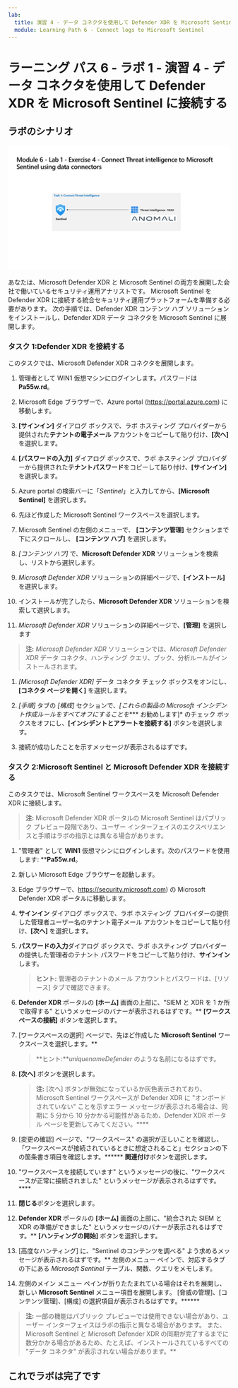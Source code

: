 ```yaml
---
lab:
  title: 演習 4 - データ コネクタを使用して Defender XDR を Microsoft Sentinel に接続する
  module: Learning Path 6 - Connect logs to Microsoft Sentinel
---
```


# ラーニング パス 6 - ラボ 1 - 演習 4 - データ コネクタを使用して Defender XDR を Microsoft Sentinel に接続する

## ラボのシナリオ

![ラボの概要。](../Media/SC-200-Lab_Diagrams_Mod6_L1_Ex4.png)

あなたは、Microsoft Defender XDR と Microsoft Sentinel の両方を展開した会社で働いているセキュリティ運用アナリストです。 Microsoft Sentinel を Defender XDR に接続する統合セキュリティ運用プラットフォームを準備する必要があります。 次の手順では、Defender XDR コンテンツ ハブ ソリューションをインストールし、Defender XDR データ コネクタを Microsoft Sentinel に展開します。

### タスク 1:Defender XDR を接続する

このタスクでは、Microsoft Defender XDR コネクタを展開します。

1. 管理者として WIN1 仮想マシンにログインします。パスワードは**Pa55w.rd**。  

1. Microsoft Edge ブラウザーで、Azure portal (<https://portal.azure.com>) に移動します。

1. **[サインイン]** ダイアログ ボックスで、ラボ ホスティング プロバイダーから提供された**テナントの電子メール** アカウントをコピーして貼り付け、**[次へ]** を選択します。

1. **[パスワードの入力]** ダイアログ ボックスで、ラボ ホスティング プロバイダーから提供された**テナントパスワード**をコピーして貼り付け、**[サインイン]** を選択します。

1. Azure portal の検索バーに「*Sentinel*」と入力してから、**[Microsoft Sentinel]** を選択します。

1. 先ほど作成した Microsoft Sentinel ワークスペースを選択します。

1. Microsoft Sentinel の左側のメニューで、 **[コンテンツ管理]** セクションまで下にスクロールし、 **[コンテンツ ハブ]** を選択します。

1. *[コンテンツ ハブ]* で、**Microsoft Defender XDR** ソリューションを検索し、リストから選択します。

1. *Microsoft Defender XDR* ソリューションの詳細ページで、**[インストール]** を選択します。

1. インストールが完了したら、**Microsoft Defender XDR** ソリューションを検索して選択します。

1. *Microsoft Defender XDR* ソリューションの詳細ページで、**[管理]** を選択します

>**注:**  *Microsoft Defender XDR* ソリューションでは、*Microsoft Defender XDR* データ コネクタ、ハンティング クエリ、ブック、分析ルールがインストールされます。

1. *[Microsoft Defender XDR]* データ コネクタ チェック ボックスをオンにし、**[コネクタ ページを開く]** を選択します。

1. *[手順]* タブの *[構成]* セクションで、*[これらの製品の Microsoft インシデント作成ルールをすべてオフにすることを**** お勧めします]* のチェック ボックスをオフにし、**[インシデントとアラートを接続する]** ボタンを選択します。

1. 接続が成功したことを示すメッセージが表示されるはずです。

### タスク 2:Microsoft Sentinel と Microsoft Defender XDR を接続する

このタスクでは、Microsoft Sentinel ワークスペースを Microsoft Defender XDR に接続します。

>**注:**  Microsoft Defender XDR ポータルの Microsoft Sentinel はパブリック プレビュー段階であり、ユーザー インターフェイスのエクスペリエンスと手順はラボの指示とは異なる場合があります。

1. "管理者" として **WIN1** 仮想マシンにログインします。次のパスワードを使用します: ****Pa55w.rd**。  

1. 新しい Microsoft Edge ブラウザーを起動します。

1. Edge ブラウザーで、https://security.microsoft.com) の Microsoft Defender XDR ポータルに移動します。

1. **サインイン** ダイアログ ボックスで、ラボ ホスティング プロバイダーの提供した管理者ユーザー名のテナント電子メール アカウントをコピーして貼り付け、**[次へ]** を選択します。

1. **パスワードの入力**ダイアログ ボックスで、ラボ ホスティング プロバイダーの提供した管理者のテナント パスワードをコピーして貼り付け、**サインイン**します。

    >**ヒント:** 管理者のテナントのメール アカウントとパスワードは、[リソース] タブで確認できます。

1. **Defender XDR** ポータルの **[ホーム]** 画面の上部に、"SIEM と XDR を 1 か所で取得する" というメッセージのバナーが表示されるはずです。** **[ワークスペースの接続]** ボタンを選択します。

1. [ワークスペースの選択] ページで、先ほど作成した **Microsoft Sentinel** ワークスペースを選択します。**

    >**ヒント:***uniquenameDefender* のような名前になるはずです。

1. **[次へ]** ボタンを選択します。

    >**注:** [次へ] ボタンが無効になっているか灰色表示されており、Microsoft Sentinel ワークスペースが Defender XDR に "オンボードされていない" ことを示すエラー メッセージが表示される場合は、同期に 5 分から 10 分かかる可能性があるため、Defender XDR ポータル ページを更新してみてください。****

1. [変更の確認] ページで、"ワークスペース" の選択が正しいことを確認し、「ワークスペースが接続されているときに想定されること」セクションの下の箇条書き項目を確認します。****** **関連付け**ボタンを選択します。

1. "ワークスペースを接続しています" というメッセージの後に、"ワークスペースが正常に接続されました" というメッセージが表示されるはずです。****

1. **閉じる**ボタンを選択します。 

1. **Defender XDR** ポータルの **[ホーム]** 画面の上部に、"統合された SIEM と XDR の準備ができました" というメッセージのバナーが表示されるはずです。** **[ハンティングの開始]** ボタンを選択します。

1. [高度なハンティング] に、"Sentinel のコンテンツを調べる" よう求めるメッセージが表示されるはずです。** 左側のメニュー ペインで、対応するタブの下にある *Microsoft Sentinel* テーブル、関数、クエリをメモします。

1. 左側のメイン メニュー ペインが折りたたまれている場合はそれを展開し、新しい **Microsoft Sentinel** メニュー項目を展開します。 [脅威の管理]、[コンテンツ管理]、[構成] の選択項目が表示されるはずです。******

 >**注:**  一部の機能はパブリック プレビューでは使用できない場合があり、ユーザー インターフェイスはラボの指示と異なる場合があります。 また、Microsoft Sentinel と Microsoft Defender XDR の同期が完了するまでに数分かかる場合があるため、たとえば、インストールされているすべての "データ コネクタ" が表示されない場合があります。**

## これでラボは完了です
